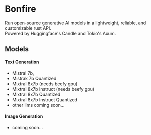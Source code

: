 # Bonfire
Run open-source generative AI models in a lightweight, reliable, and customizable rust API. \
Powered by Huggingface's Candle and Tokio's Axum.

## Models
#### Text Generation
- Mistral 7b, 
- Mistrak 7b Quantized
- Mixtral 8x7b (needs beefy gpu)
- Mixtral 8x7b Instruct (needs beefy gpu)
- Mixtral 8x7b Quantized
- Mixtral 8x7b Instruct Quantized
- other llms coming soon...
#### Image Generation
- coming soon...